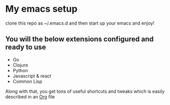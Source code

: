 # My emacs setup
clone this repo as ~/.emacs.d and then start up your emacs and enjoy!

## You will the below extensions configured and ready to use

* Go
* Clojure
* Python
* Javascript & react
* Common Lisp

Along with that, you get tons of useful shortcuts and tweaks which is easily described in an [Org](https://github.com/yehohanan7/emacsd/blob/master/john.org) file
